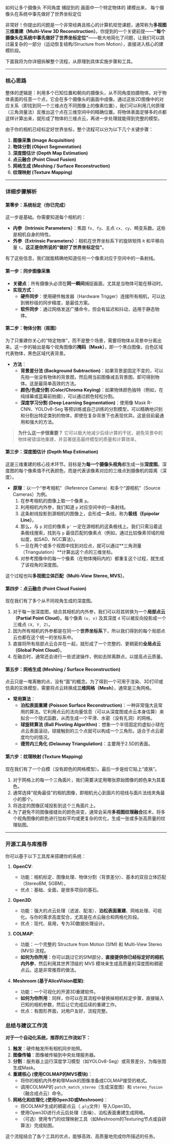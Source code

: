 如何让多个摄像头 不同角度  捕捉到的 画面中一个特定物体的 建模出来， 每个摄像头在系统中事先做好了世界坐标定位 

非常好！你提出的问题是一个非常经典且核心的计算机视觉课题，通常称为**多视图三维重建（Multi-View 3D Reconstruction）**。你提到的一个关键前提——**“每个摄像头在系统中事先做好了世界坐标定位”**——极大地简化了问题，让我们可以跳过最复杂的一部分（运动恢复结构/Structure from Motion），直接进入核心的建模阶段。

下面我将为你详细拆解整个流程，从原理到具体实施步骤和工具。

---

### 核心思路

整体的逻辑是：利用多个已知位置和朝向的摄像头，从不同角度拍摄物体。对于物体表面的任意一个点，它会在多个摄像头的画面中成像。通过这些2D图像中的对应关系（即找到同一个三维点在不同图像上的像素位置），我们可以利用几何原理（三角测量法）反推出这个点在三维空间中的精确位置。将物体表面足够多的点都这样计算出来，就形成了物体的三维点云，再进一步处理就能得到完整的模型。

由于你的相机已经标定好世界坐标，整个流程可以分为以下几个关键步骤：

1.  **图像采集 (Image Acquisition)**
2.  **物体分割 (Object Segmentation)**
3.  **深度图估计 (Depth Map Estimation)**
4.  **点云融合 (Point Cloud Fusion)**
5.  **网格生成 (Meshing / Surface Reconstruction)**
6.  **纹理映射 (Texture Mapping)**

---

### 详细步骤解析

#### 第零步：系统标定（你已完成）
这一步是基础。你需要知道每个相机的：
*   **内参（Intrinsic Parameters）**：焦距 `fx, fy`、主点 `cx, cy`、畸变系数。这些是相机自身的特性。
*   **外参（Extrinsic Parameters）**：相机在世界坐标系下的旋转矩阵 `R` 和平移向量 `t`。**这正是你所说的“做好了世界坐标定位”**。

有了这些信息，我们就能精确地知道任何一个像素对应于空间中的一条射线。

#### 第一步：同步图像采集
*   **关键点**：所有摄像头必须在**同一瞬间**捕捉画面，尤其是当物体可能在移动时。
*   **实现方式**：
    *   **硬件同步**：使用硬件触发器（Hardware Trigger）连接所有相机，可以达到微秒级的同步精度，是最佳方案。
    *   **软件同步**：通过网络发送广播命令，但会有延迟和抖动，适用于静态物体。

#### 第二步：物体分割（抠图）
为了只重建你关心的“特定物体”，而不是整个场景，需要将物体从背景中分离出来。这一步的输出是每个视角图像的**掩码（Mask）**，即一个黑白图像，白色区域代表物体，黑色区域代表背景。
*   **方法**：
    *   **背景差分法 (Background Subtraction)**：如果背景是固定不变的，可以先拍一张没有物体的背景图，然后用当前图像减去背景图，即可得到物体。这是最简单高效的方法。
    *   **颜色/色度分割 (Color/Chroma Keying)**：如果物体颜色独特（例如，在纯绿幕或蓝幕前拍摄），可以通过颜色轻松分割。
    *   **深度学习分割 (Deep Learning Segmentation)**：使用像 Mask R-CNN、YOLOv8-Seg 等预训练或自己训练的分割模型，可以精确地识别和分割出特定类别的物体，即使在复杂背景下也表现优异。这是目前最通用和强大的方法。

> **为什么这一步很重要？**
> 它可以极大地减少后续计算的干扰，避免背景中的物体被错误地重建，并显著提高最终模型的质量和计算效率。

#### 第三步：深度图估计 (Depth Map Estimation)
这是三维重建的核心技术环节。目标是为**每一个摄像头视角**都生成一张**深度图**。深度图的每个像素值不代表颜色，而是代表该像素对应的三维点到摄像机的距离（深度）。

*   **原理**：以一个“参考相机”（Reference Camera）和多个“源相机”（Source Cameras）为例。
    1.  在参考相机的图像上取一个像素 `p`。
    2.  利用相机内外参，我们知道 `p` 对应空间中的一条射线。
    3.  这条射线投影到源相机的图像上，会形成一条线，称为**极线（Epipolar Line）**。
    4.  那么，与 `p` 对应的像素 `p'` 一定在源相机的这条极线上。我们只需沿着这条极线搜索，找到与 `p` 最佳匹配的像素点（例如，通过比较像素邻域的相似度，如SAD、NCC算法）。
    5.  一旦在两个或多个视图中找到对应点，就可以通过**三角测量（Triangulation）**计算出这个点的三维坐标。
    6.  对参考图像中的每一个像素（在物体掩码内的）都重复这个过程，就生成了该视角的深度图。

这个过程也叫**多视图立体匹配（Multi-View Stereo, MVS）**。

#### 第四步：点云融合 (Point Cloud Fusion)
现在我们有了多个从不同视角生成的深度图。
1.  对于每一张深度图，结合其相机的内外参，我们可以将其转换为一个**局部点云（Partial Point Cloud）**。每个像素 `(u, v)` 及其深度 `d` 可以被反向投影成一个三维点 `(X, Y, Z)`。
2.  因为所有相机的外参都是在同一个**世界坐标系**下，所以我们得到的每个局部点云也都在这个统一的坐标系中。
3.  直接将所有局部点云合并在一起，就形成了一个完整的、更稠密的**全局点云（Global Point Cloud）**。
4.  在融合时，通常还会进行一些滤波操作，例如去除离群点，以提高点云质量。

#### 第五步：网格生成 (Meshing / Surface Reconstruction)
点云只是一堆离散的点，没有“面”的概念。为了得到一个可用于渲染、3D打印或仿真的实体模型，需要将点云转换成**三维网格（Mesh）**，通常是三角网格。

*   **常用算法**：
    *   **泊松表面重建 (Poisson Surface Reconstruction)**：一种非常强大且常用的算法。它利用点云的法向量信息（可以从深度图或点云本身估算）来拟合一个隐式函数，从而生成一个平滑、水密（没有孔洞）的网格。
    *   **球旋转算法 (Ball Pivoting Algorithm)**：想象一个半径固定的虚拟小球在点云表面滚动，球接触到的三个点就可以构成一个三角形。适合于点云密度均匀的情况。
    *   **德劳内三角化 (Delaunay Triangulation)**：主要用于2.5D的表面。

#### 第六步：纹理映射 (Texture Mapping)
现在我们有了一个白模（没有颜色的网格模型）。最后一步是给它贴上“皮肤”。
1.  对于网格上的每一个三角面片，我们需要决定用哪张原始图像的颜色来为其着色。
2.  通常选择“视角最佳”的相机图像，即相机光心到面片的视线与面片法线夹角最小的那个。
3.  将选定的图像区域投影到这个三角面片上。
4.  为了避免不同图像接缝处的颜色突变，通常会采用**多视图纹理融合**技术，将多个视角图像的颜色进行加权平均或更复杂的优化，生成一张或多张高质量的纹理贴图。

---

### 开源工具与库推荐

你可以基于以下工具库来搭建你的系统：

1.  **OpenCV**:
    *   功能：相机标定、图像处理、物体分割（背景差分）、基本的双目立体匹配（StereoBM, SGBM）。
    *   优点：基础、全面，是很多项目的基石。

2.  **Open3D**:
    *   功能：强大的点云处理（滤波、配准）、**泊松表面重建**、网格处理、可视化。与你的需求高度契合，尤其是在点云融合和网格化阶段。
    *   优点：现代、易用，专为3D数据处理设计。

3.  **COLMAP**:
    *   功能：一个完整的 Structure from Motion (SfM) 和 Multi-View Stereo (MVS) 流程。
    *   **如何为你所用**：你可以跳过它的SfM部分，**直接提供你已经标定好的相机内外参**，然后利用其世界顶级的 MVS 模块来生成高质量的深度图和稠密点云。这是非常推荐的做法。

4.  **Meshroom (基于AliceVision框架)**:
    *   功能：一个可视化的开源3D重建软件。
    *   **如何为你所用**：同样，你可以在其流程中替换掉相机标定步骤，直接输入已知的相机参数，然后让它完成后续的重建工作。
    *   优点：有图形界面，对用户友好，流程完整。

### 总结与建议工作流

**对于一个自动化系统，推荐的工作流如下：**

1.  **触发**：硬件触发所有相机同步拍照。
2.  **图像传输**：图像被传输到中央处理服务器。
3.  **分割**：服务器上运行深度学习模型（如YOLOv8-Seg）或背景差分，为每张图生成Mask。
4.  **重建核心 (使用COLMAP的MVS模块)**：
    *   将你的相机内外参和带Mask的图像准备成COLMAP接受的格式。
    *   调用COLMAP的 `patch_match_stereo`（生成深度图）和 `stereo_fusion`（融合成点云）命令。
5.  **网格化和纹理化 (使用Open3D或Meshroom)**：
    *   将COLMAP生成的稠密点云（`.ply`文件）导入Open3D。
    *   使用Open3D进行点云后处理（去噪）、泊松表面重建生成网格。
    *   （可选）使用专门的纹理映射工具（如Meshroom的Texturing节点或自研算法）完成贴图。

这个流程结合了各个工具的优点，能够高效、高质量地完成你所描述的任务。